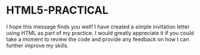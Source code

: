 # HTML5-PRACTICAL
I hope this message finds you well! I have created a simple invitation letter using HTML as part of my practice. I would greatly appreciate it if you could take a moment to review the code and provide any feedback on how I can further improve my skills.
